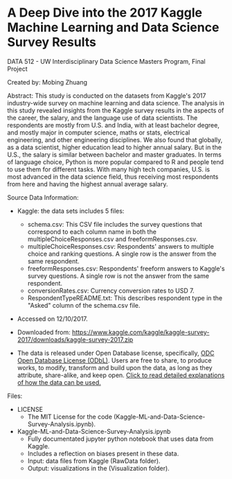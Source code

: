 # A Deep Dive into the 2017 Kaggle Machine Learning and Data Science Survey Results
DATA 512 - UW Interdisciplinary Data Science Masters Program, Final Project

Created by: Mobing Zhuang

Abstract:
This study is conducted on the datasets from Kaggle's 2017 industry-wide survey on machine learning and data science. The analysis in this study revealed insights from the Kaggle survey results in the aspects of the career, the salary, and the language use of data scientists. The respondents are mostly from U.S. and India, with at least bachelor degree, and mostly major in computer science, maths or stats, electrical engineering, and other engineering disciplines. We also found that globally, as a data scientist, higher education lead to higher annual salary. But in the U.S., the salary is similar between bachelor and master graduates. In terms of language choice, Python is more popular compared to R and people tend to use them for different tasks. With many high tech companies, U.S. is most advanced in the data science field, thus receiving most respondents from here and having the highest annual average salary.

Source Data Information:
- Kaggle: the data sets includes 5 files:
  - schema.csv: This CSV file includes the survey questions that correspond to each column name in both the multipleChoiceResponses.csv and freeformResponses.csv.
  - multipleChoiceResponses.csv: Respondents' answers to multiple choice and ranking questions. A single row is the answer from the same respondent.
  - freeformResponses.csv: Respondents' freeform answers to Kaggle's survey questions. A single row is not the answer from the same respondent.
  - conversionRates.csv: Currency conversion rates to USD 7.
  - RespondentTypeREADME.txt: This describes respondent type in the "Asked" column of the schema.csv file.

- Accessed on 12/10/2017.
- Downloaded from: https://www.kaggle.com/kaggle/kaggle-survey-2017/downloads/kaggle-survey-2017.zip
- The data is released under Open Database license, specifically, [ODC Open Database License (ODbL)](https://opendatacommons.org/licenses/odbl/1.0/). Users are free to share, to produce works, to modify, transform and build upon the data, as long as they attribute, share-alike, and keep open. [Click to read detailed explanations of how the data can be used.](https://opendatacommons.org/licenses/odbl/summary/)

Files:
- LICENSE
  - The MIT License for the code (Kaggle-ML-and-Data-Science-Survey-Analysis.ipynb).
- Kaggle-ML-and-Data-Science-Survey-Analysis.ipynb
  - Fully documentated jupyter python notebook that uses data from Kaggle.
  - Includes a reflection on biases present in these data.
  - Input: data files from Kaggle (RawData folder).
  - Output: visualizations in the (Visualization folder).
